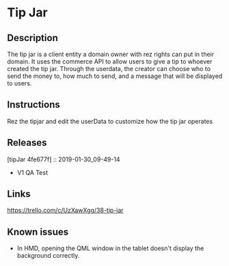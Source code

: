# Tip Jar

## Description
The tip jar is a client entity a domain owner with rez rights can put in their domain.  It uses the commerce API to allow users to give a tip to whoever created the tip jar.  Through the userdata, the creator can choose who to send the money to, how much to send, and a message that will be displayed to users.  

## Instructions
Rez the tipjar and edit the userData to customize how the tip jar operates

## Releases
[tipJar 4fe677f] :: 2019-01-30_09-49-14
- V1 QA Test

## Links
https://trello.com/c/UzXawXgg/38-tip-jar

## Known issues
- In HMD, opening the QML window in the tablet doesn't display the background correctly.
